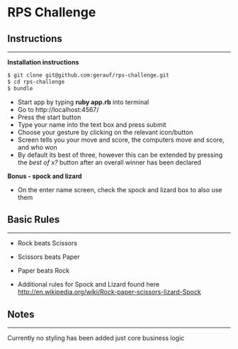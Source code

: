 # RPS Challenge

## Instructions
-------
**Installation instructions**
```sh
$ git clone git@github.com:gerauf/rps-challenge.git
$ cd rps-challenge
$ bundle
```

* Start app by typing **ruby app.rb** into terminal
* Go to http://localhost:4567/
* Press the start button
* Type your name into the text box and press submit
* Choose your gesture by clicking on the relevant icon/button
* Screen tells you your move and score, the computers move and score, and who won
* By default its best of three, however this can be extended by pressing the _best of x?_ button after an overall winner has been declared

**Bonus - spock and lizard**
* On the enter name screen, check the spock and lizard box to also use them



## Basic Rules
------
- Rock beats Scissors
- Scissors beats Paper
- Paper beats Rock

- Additional rules for Spock and Lizard found here http://en.wikipedia.org/wiki/Rock-paper-scissors-lizard-Spock


## Notes
------
Currently no styling has been added just core business logic

